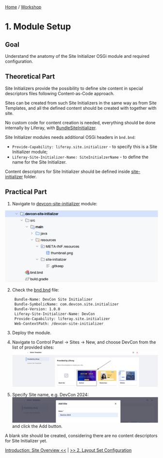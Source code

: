 [Home](../../../README.md) / [Workshop](../README.md) 

# 1. Module Setup

## Goal 

Understand the anatomy of the Site Initializer OSGi module and required configuration.

## Theoretical Part

Site Initializers provide the possibility to define site content in special descriptors files following Content-as-Code approach.

Sites can be created from such Site Initializers in the same way as from Site Templates, and all the defined content should be created with together with site.

No custom code for content creation is needed, everything should be done internally by Liferay, with [BundleSiteInitializer](https://github.com/liferay/liferay-portal/blob/master/modules/apps/site-initializer/site-initializer-extender/site-initializer-extender/src/main/java/com/liferay/site/initializer/extender/internal/BundleSiteInitializer.java).

Site Initializer modules needs additional OSGi headers in `bnd.bnd`:

- `Provide-Capability: liferay.site.initializer` - to specify this is a Site Initializer module;
- `Liferay-Site-Initializer-Name: SiteInitialzerName` - to define the name for the Site Initializer. 

Content descriptors for Site Initializer should be defined inside [site-initializer](../../../modules/devcon-site-initializer/src/main/resources/site-initializer) folder.

## Practical Part 

1. Navigate to [devcon-site-initializer](../../../modules/devcon-site-initializer) module:

![01.png](images/01.png)

2. Check the [bnd.bnd](../../../modules/devcon-site-initializer/bnd.bnd) file:

        Bundle-Name: DevCon Site Initializer
        Bundle-SymbolicName: com.devcon.site.initializer
        Bundle-Version: 1.0.0
        Liferay-Site-Initializer-Name: DevCon
        Provide-Capability: liferay.site.initializer
        Web-ContextPath: /devcon-site-initializer

3. Deploy the module.

4. Navigate to Control Panel → Sites → New, and choose DevCon from the list of provided sites:
![02.png](images/02.png)

5. Specify Site name, e.g. DevCon 2024:
![03.png](images/03.png)
and click the Add button.

A blank site should be created, considering there are no content descriptors for Site Initializer yet.

[Introduction: Site Overview <<](../00-site-overview/README.md) | [>> 2. Layout Set Configuration](../02-layout-set/README.md)
